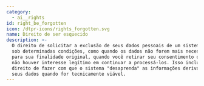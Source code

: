 ```yaml
---
category:
  - ai__rights
id: right_be_forgotten
icon: /dtpr-icons/rights_forgotten.svg
name: Direito de ser esquecido
description: >-
  O direito de solicitar a exclusão de seus dados pessoais de um sistema de IA
  sob determinadas condições, como quando os dados não forem mais necessários
  para sua finalidade original, quando você retirar seu consentimento ou quando
  não houver interesse legítimo em continuar a processá-los. Isso inclui o
  direito de fazer com que o sistema "desaprenda" as informações derivadas de
  seus dados quando for tecnicamente viável.
---
```


